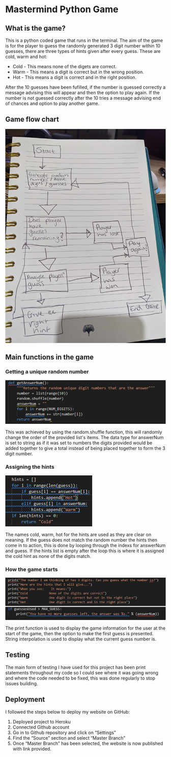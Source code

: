 # Mastermind Python Game

## What is the game?

This is a python coded game that runs in the terminal. The aim of the game is for the player to guess the randomly generated 3 digit number within 10 guesses, there are three types of hints given after every guess. 
These are cold, warm and hot:
* Cold - This means none of the digets are correct.
* Warm - This means a digit is correct but in the wrong position.
* Hot - This means a digit is correct and in the right position.

After the 10 guesses have been fufilled, if the number is guessed correctly a message advising this will appear and then the option to play again.
If the number is not guessed correctly after the 10 tries a message advising end of chances and option to play another game.

## Game flow chart
![Hints code snippet](images/Python%20flow%20chart.jpg)

 ## Main functions in the game

 ### Getting a unique random number

 ![Function code snippet](images/python-random-num-function.png)

 This was achieved by using the random.shuffle function, this will randomly change the order of the provided list's items. The data type for answerNum is set to string as if it was set to numbers the digits provided would be added together to give a total instead of being placed together to form the 3 digit number. 

 ### Assigning the hints

![Hints code snippet](images/python-hints.png)

 The names cold, warm, hot for the hints are used as they are clear on meaning. If the guess does not match the random number the hints then come in to action, this is done by looping through the indexs for answerNum and guess.
 If the hints list is empty after the loop this is where it is assigned the cold hint as none of the digits match. 

 ### How the game starts

![Hints code snippet](images/python-game-display.png)
![Hints code snippet](images/python-interpolation.png)

 The print function is used to display the game information for the user at the start of the game, then the option to make the first guess is presented. String interpolation is used to display what the current guess number is. 

 ## Testing

 The main form of testing I have used for this project has been print statements throughout my code so I could see where it was going wrong and where the code needed to be fixed, this was done regularly to stop issues building.

 ## Deployment 

I followed the steps below to deploy my website on GitHub:

1. Deployed project to Heroku
2. Connected Github account
3. Go in to Github repository and click on “Settings”
4. Find the “Source” section and select “Master Branch”
5. Once “Master Branch” has been selected, the website is now published with link provided.

